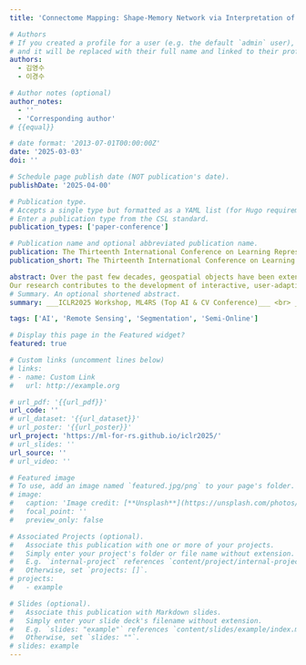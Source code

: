 ```yaml
---
title: 'Connectome Mapping: Shape-Memory Network via Interpretation of Contextual Semantic Information'

# Authors
# If you created a profile for a user (e.g. the default `admin` user), write the username (folder name) here
# and it will be replaced with their full name and linked to their profile.
authors:
  - 김영수
  - 이경수

# Author notes (optional)
author_notes:
  - ''
  - 'Corresponding author'
# {{equal}}

# date format: '2013-07-01T00:00:00Z'
date: '2025-03-03'
doi: ''

# Schedule page publish date (NOT publication's date).
publishDate: '2025-04-00'

# Publication type.
# Accepts a single type but formatted as a YAML list (for Hugo requirements).
# Enter a publication type from the CSL standard.
publication_types: ['paper-conference']

# Publication name and optional abbreviated publication name.
publication: The Thirteenth International Conference on Learning Representations Workshop (ICLRW2025, ML4RS)
publication_short: The Thirteenth International Conference on Learning Representations Workshop (ICLRW2025, ML4RS)

abstract: Over the past few decades, geospatial objects have been extensively recognized as significant components in remote sensing applications, including environmental monitoring, urban planning, and defense. Particularly, accurate segmentation of objects has aimed at meaningful observations from aerial imagery, leading to the necessity of deep learning-based methodologies. However, conventional deep learning-based segmentation methodologies exhibit limited generalization capabilities across diverse geographical domains due to inherent variations in regional characteristics and data distribution shifts. Furthermore, most existing approaches strongly rely on static, pre-trained models lacking the adaptability to handle previously unseen data. To alleviate these limitations, we propose a novel Few-shot Semi-Online Adaptation framework incorporating interactive user feedback to iteratively refine segmentation outputs. By leveraging online learning and test-time adaptation, our approach enables models to continuously be accurate based on minimal user corrections, ensuring flexibility and adaptability to new environments. Experimental results demonstrate that our method effectively enhances the segmentation accuracy with minimal user intervention, bridging the gap between automated segmentation and domain-specific expertise.
Our research contributes to the development of interactive, user-adaptive segmentation models to facilitate geospatial analysis more efficiently and reliably. 
# Summary. An optional shortened abstract.
summary: ___ICLR2025 Workshop, ML4RS (Top AI & CV Conference)___ <br> _International Conference on Learning Representations Workshop 2025 (ML4RS)_

tags: ['AI', 'Remote Sensing', 'Segmentation', 'Semi-Online']

# Display this page in the Featured widget?
featured: true

# Custom links (uncomment lines below)
# links:
# - name: Custom Link
#   url: http://example.org

# url_pdf: '{{url_pdf}}'
url_code: ''
# url_dataset: '{{url_dataset}}'
# url_poster: '{{url_poster}}'
url_project: 'https://ml-for-rs.github.io/iclr2025/'
# url_slides: ''
url_source: ''
# url_video: ''

# Featured image
# To use, add an image named `featured.jpg/png` to your page's folder.
# image:
#   caption: 'Image credit: [**Unsplash**](https://unsplash.com/photos/pLCdAaMFLTE)'
#   focal_point: ''
#   preview_only: false

# Associated Projects (optional).
#   Associate this publication with one or more of your projects.
#   Simply enter your project's folder or file name without extension.
#   E.g. `internal-project` references `content/project/internal-project/index.md`.
#   Otherwise, set `projects: []`.
# projects:
#   - example

# Slides (optional).
#   Associate this publication with Markdown slides.
#   Simply enter your slide deck's filename without extension.
#   E.g. `slides: "example"` references `content/slides/example/index.md`.
#   Otherwise, set `slides: ""`.
# slides: example
---
```

